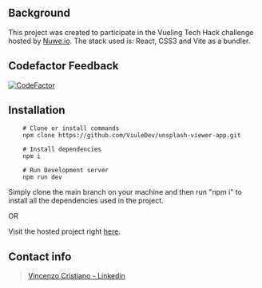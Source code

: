 ## Background

This project was created to participate in the Vueling Tech Hack challenge hosted by [Nuwe.io](https://nuwe.io/dev/competitions/vueling-tech-hack).
The stack used is: React, CSS3 and Vite as a bundler.

## Codefactor Feedback

[![CodeFactor](https://www.codefactor.io/repository/github/viuledev/unsplash-viewer-app/badge)](https://www.codefactor.io/repository/github/viuledev/unsplash-viewer-app)

## Installation

```shell
    # Clone or install commands
    npm clone https://github.com/ViuleDev/unsplash-viewer-app.git
    
    # Install dependencies
    npm i
    
    # Run Development server
    npm run dev
```
Simply clone the main branch on your machine and then run "npm i" to install all the dependencies used in the project.

OR

Visit the hosted project right [here](https://unsplash-viewer-viuledev.netlify.app/).

## Contact info

> [Vincenzo Cristiano - Linkedin](https://www.linkedin.com/in/vincenzo-cristiano/)

